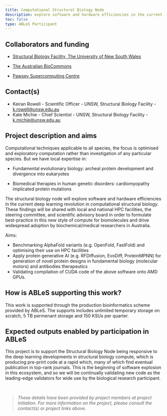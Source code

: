```yaml
---
title: Computational Structural Biology Node
description: explore software and hardware efficiencies in the current deep learning revolution in computational structural biology.
toc: false
type: ABLeS Participant
---
```


## Collaborators and funding


- [Structural Biology Facility, The University of New South Wales](https://www.analytical.unsw.edu.au/facilities/sbf)

- [The Australian BioCommons](https://www.biocommons.org.au/)

- [Pawsey Supercomputing Centre](https://pawsey.org.au/)

## Contact(s)

- Keiran Rowell - Scientific Officer - UNSW, Structural Biology Facility - <k.rowell@unsw.edu.au>
- Kate Michie - Chief Scientist - UNSW, Structural Biology Facility - <k.michie@unsw.edu.au>

## Project description and aims

Computational techniques applicable to all species, the focus is optimised and exploratory computation rather than investigation of any particular species. But we have local expertise in: 

- Fundamental evolutionary biology: archeal protein development and divergence into eukaryotes  

- Biomedical therapies in human genetic disorders:  cardiomyopathy implicated protein mutations 


The structural biology node will explore software and hardware efficiencies in the current deep learning revolution in computational structural biology. 
These findings will be shared with local and national HPC facilities, the steering committee, and scientific advisory board in order to formulate best-practice in this new style of compute for biomolecules and drive widespread adoption by biochemical/medical researchers in Australia.   


Aims:  
-  Benchmarking AlphaFold variants (e.g. OpenFold, FastFold) and optimising their use on HPC facilities 
- Apply protein generative AI (e.g. RFDiffusion, EvoDiff, ProteinMPNN) for generation of novel protein designs in fundamental biology (molecular motors) and antibodies therapeutics  
- Validating compilation of CUDA code of the above software onto AMD GPUs.

## How is ABLeS supporting this work?

This work is supported through the production bioinformatics scheme provided by ABLeS. The supports includes unlimited temporary storage on scratch, 5 TB permenant storage and 150 KSUs per quarter.


## Expected outputs enabled by participation in ABLeS

This project is to support the Structural Biology Node being responsive to the deep learning developments in structural biology compute, which is producing pre-print code at a rapid which, many of which find eventual publication in top-rank journals. This is the beginning of software explosion in this ecosystem, and so we will be continually validating new code as the leading-edge validators for wide use by the biological research participant.  


<br/>

> *These details have been provided by project members at project initiation. For more information on the project, please consult the contact(s) or project links above.*
